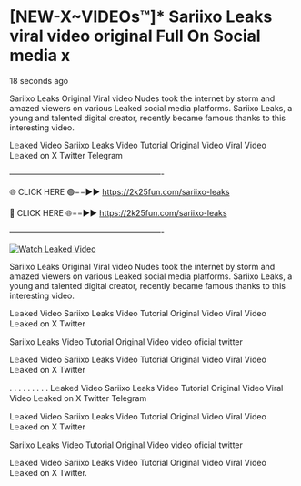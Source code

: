 # [NEW-X~VIDEOs™]* Sariixo Leaks viral video original Full On Social media x

18 seconds ago

Sariixo Leaks Original Viral video Nudes took the internet by storm and amazed viewers on various Leaked social media platforms. Sariixo Leaks, a young and talented digital creator, recently became famous thanks to this interesting video.

L𝚎aked Video Sariixo Leaks Video Tutorial Original Video Viral Video L𝚎aked on X Twitter Telegram

———————————————————-

🌐 CLICK HERE 🟢==►► https://2k25fun.com/sariixo-leaks

🔴 CLICK HERE 🌐==►► https://2k25fun.com/sariixo-leaks

———————————————————-

[![Watch Leaked Video](https://miro.medium.com/v2/resize:fit:828/format:webp/1*cilzJN44JGOrTw9NJCrNHA.gif "Watch Leaked Video")](https://2k25fun.com/sariixo-leaks)

Sariixo Leaks Original Viral video Nudes took the internet by storm and amazed viewers on various Leaked social media platforms. Sariixo Leaks, a young and talented digital creator, recently became famous thanks to this interesting video.

L𝚎aked Video Sariixo Leaks Video Tutorial Original Video Viral Video L𝚎aked on X Twitter

Sariixo Leaks Video Tutorial Original Video video oficial twitter

L𝚎aked Video Sariixo Leaks Video Tutorial Original Video Viral Video L𝚎aked on X Twitter

. . . . . . . . . L𝚎aked Video Sariixo Leaks Video Tutorial Original Video Viral Video L𝚎aked on X Twitter Telegram

L𝚎aked Video Sariixo Leaks Video Tutorial Original Video Viral Video L𝚎aked on X Twitter

Sariixo Leaks Video Tutorial Original Video video oficial twitter

L𝚎aked Video Sariixo Leaks Video Tutorial Original Video Viral Video L𝚎aked on X Twitter.